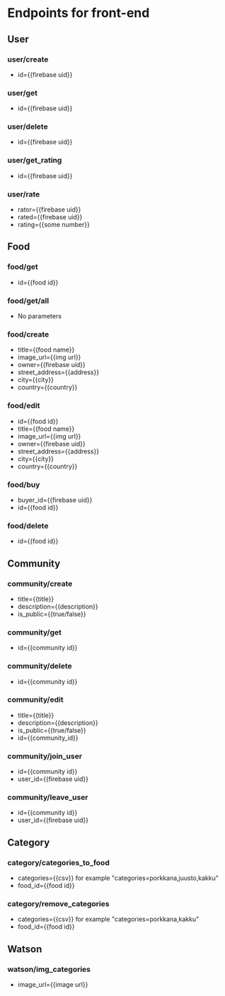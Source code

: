 # Endpoints for front-end


## User

### user/create
- id={{firebase uid}}

### user/get
- id={{firebase uid}}

### user/delete
- id={{firebase uid}}

### user/get_rating
- id={{firebase uid}}

### user/rate
- rator={{firebase uid}}
- rated={{firebase uid}}
- rating={{some number}}


## Food

### food/get
- id={{food id}}

### food/get/all
- No parameters

### food/create
- title={{food name}}
- image_url={{img url}}
- owner={{firebase uid}}
- street_address={{address}}
- city={{city}}
- country={{country}}

### food/edit
- id={{food id}}
- title={{food name}}
- image_url={{img url}}
- owner={{firebase uid}}
- street_address={{address}}
- city={{city}}
- country={{country}}

### food/buy
- buyer_id={{firebase uid}}
- id={{food id}}

### food/delete
- id={{food id}}


## Community

### community/create
- title={{title}}
- description={{description}}
- is_public={{true/false}}

### community/get
- id={{community id}}

### community/delete
- id={{community id}}

### community/edit
- title={{title}}
- description={{description}}
- is_public={{true/false}}
- id={{community_id}}

### community/join_user
- id={{community id}}
- user_id={{firebase uid}}

### community/leave_user
- id={{community id}}
- user_id={{firebase uid}}


## Category

### category/categories_to_food
- categories={{csv}} for example "categories=porkkana,juusto,kakku"
- food_id={{food id}}

### category/remove_categories
- categories={{csv}} for example "categories=porkkana,kakku"
- food_id={{food id}}


## Watson

### watson/img_categories
- image_url={{image url}}
